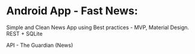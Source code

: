 # Android App - Fast News:

Simple and Clean News App using Best practices - MVP, Material Design. REST + SQLite

API - The Guardian (News) 
